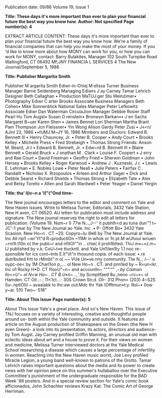 Publication date: 09/86
Volume 19, Issue 1

**Title:  These days it's more important than ever to plan your financial future the best way you know how.**
**Author: Not specified**
**Page number(s): 4**

EXTRACT ARTICLE CONTENT:
These days it's more important than ever 
to plan your financial future the best way 
you know how. We're a family of financial 
companies that can help you make the 
most of your money. 
If you 'd like to know more about how 
MONY can work for you, or how you can 
work for MONY, contact: 
Barry Bulakites, Manager 
102 South Turnpike Road 
Wallingford, CT 06492 
Mf;JNY 
FINANCIA L SERVICES 
4 The New Journal/September 5, 1986 


**Title: Publisher Margarita Smith**

Publisher 
M argarita Smith 
Ediwr-in-Chiej M elissa Turner 
Business Manager 
Barrie Seidenberg 
Managing Ediwrs J ay Carney 
Tamar Lehrich 
Designer 
Beth Callaghan • 
Production MaTUJ.ger 
Stu Weinzimer• 
Photography Ediwr C arter Brooks 
Associate Business Managers 
Beth Cohen• 
Mike Sonnenblick 
National Sales Manager 
Peter Lefkowitz 
Associate Ediwr Dan Waterman 
CirculaJion Manager 
Debbie Rosier 
Staff 
Pearl Hu 
Tom Augst• 
Susan O renstein• 
Bronwyn Barkan•• J en Sachs 
Margaret B~uer 
Karen Shen • 
James Bennet 
Lori Sherman 
Martha Brant 
Pam Thompson 
Jcn Fleissner• 
Yin Wong 
Alison Gardy 
Peter Zusi 
• J«<n/ AJinl 22, 1986 
••tUMJ M~JY 16, 1986 
Mnnbers and Diuclors: Edward B. Bennett Ill • 
Henry Chauncey, Jr. • Peter B. Cooper • Andy 
Court • Brooks Kelley • Michelle Press • Fred 
Strebeigh • Thomas Strong 
Friends: Anson M. Beard, Jr.t • Edward B. 
Bennett, Jr. • Edw~rd B. Bennett Ill • Blaire 
Bennett • Gerald Bruck • J onathan M . Clark • 
Louise F. Coopert • J erry and Rae Court • 
David Freeman • Geoffry Fried • Sherwin 
Goldman • John Hersey • Brooks Kelley • 
Roger Karwood • Andrew J . Kuzneski, J r. • 
Lewis E. Lehrman • E. Nobles Lowe • Peter 
Neall • Julie Peters • Fairfax C . Randallt • 
Nicholas X. Rizopoulos • Arleen and Arthur 
Sager • Dick and Debbie Searst • Richard 
Shields • Thomas Strong • Elizabeth Tate • 
Alex and Betsy Torello • Allen and Sarah 
Wardwell • Peter Yeager • Daniel Yergin 


**Title: tha' l(iv~n a 'I("("Ond time-**

The New joumal encourages letters to the editor 
and comment on Yale and New Haven issues. 
Write to Melissa Turner, Editorials, 3432 Yale 
Station, New H aven, CT 06520. AU letten for 
publication must include address and signature. 
The New joumal reserves the right to edit all 
letters for publication. 
(Volume 19. Num~r I) 77w N...,J--' it pubhlh<d au tuna 
dun'"! t~ JC'-1 year by The New Joumal ao Yale. Inc .• P-
Offott Bo• 3432 Yale Scaoion. New Ho~n . CT ~20. 
Copyro~lu i9e6 by The New Joumal at Yale. Inc All rip!l 
~wr'Yt"d R~productlOn ~11Mr in whok or 1n pt.M wUhoul wriuen 
~rm1t.t10n o( the publi~r and nfitOI""in .. chie( it proh1btted. 
ThiJ m•~•z.m~ IJ published by v.k: CoU~t«e ttuckntl. and Yale 
Un1\len1ty 1.1 noc re-sponsible for ics cont~tnts 
E.lt"\lt"n thouund copia. of each issue: •.re dutrlbuted frtt to 
rMmbt":n o( ~~ VUe Un•ve.nny community. 
Tlw N,., /--' u oypc-oe< by 1M Charl1on p,.... ol New Ho~n . 
CT. and pnn1ed by ~ 
R=un<kr. Inc o1 Rocky H•D. CT 
l!looU<q>~n~ and accounlln~ """'"" ,_- by Caiman 
llo<>U<q>~ ol N<w Ho~ . CT B.U•n~ ..,_.by Scmpllfaed 
8u.,neoo ~rv~«~ ol Hamden. CT 
Olr..-.: 11<1ct...- 30S Crown Str.d. Olr- 312 
Phon< (203) 4~S2S 
Su-.nptiOI\I ~ 
avaalabk to lhc:aw out:Mdc thr Yak (Offtmun•t:y. 
Rol~• 0ow y~ar. 510 Two~· 518 


**Title: About This Issue**
**Page number(s): 5**

About This Issue 
Yale's a great place. And so's New Haven. This issue of 
TNJ focuses on a variety of interesting, creative and 
thoughtful people around us- both within the Yale 
community and outside. It features an article on the 
August production of Shakespeare on the Green (the New 
H aven Green)- a look into its presentation, its actors, 
directors and audience- by Tom Augst. Jay Carney 
profiled Griffin Manning, an unusual old man with 
eclectic ideas about art and a house to prove it. For their 
views on women and 
medicine, 
Melissa Turner 
interviewed 
doctors 
at 
the 
Yale 
Medical 
School 
researching a disease which causes a large percentage of 
infertility in women. Reaching into the New Haven 
music world, Joe Levy profiled Miracle Legion, a young 
band well-known to patrons of the Grotto. Tamar 
Lehrich raises important questions about the media and 
its power to create news with her opinion piece on this 
summer's 
hullaballoo over the 
Executive 
Committee's 
punishment of the 
undergraduate 
responsible for the BAD Week '86 posters. And in a special 
review section for Yale's comic book afficionados, John 
Schachter reviews Krazy Kat: The Comic Art of George 
Herriman.